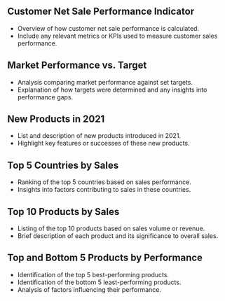 ## Customer Net Sale Performance Indicator
- Overview of how customer net sale performance is calculated.
- Include any relevant metrics or KPIs used to measure customer sales performance.

## Market Performance vs. Target
- Analysis comparing market performance against set targets.
- Explanation of how targets were determined and any insights into performance gaps.

## New Products in 2021
- List and description of new products introduced in 2021.
- Highlight key features or successes of these new products.

## Top 5 Countries by Sales
- Ranking of the top 5 countries based on sales performance.
- Insights into factors contributing to sales in these countries.

## Top 10 Products by Sales
- Listing of the top 10 products based on sales volume or revenue.
- Brief description of each product and its significance to overall sales.

## Top and Bottom 5 Products by Performance
- Identification of the top 5 best-performing products.
- Identification of the bottom 5 least-performing products.
- Analysis of factors influencing their performance.


